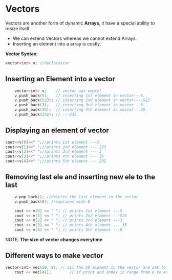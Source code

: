 # Vectors

Vectors are another form of dynamic **Arrays**, it have a special ability to resize itself.

- We can extend Vectors whereas we cannot extend Arrays.
- Inserting an element into a array is costly.

**Vector Syntax:**

```cpp
vector<int> v; //declaration
```

## Inserting an Element into a vector

```cpp
    vector<int> v;    // vector was empty!
    v.push_back(5);   // inserting 1st element in vector---5.
    v.push_back(523); // inserting 2nd element in vector----523.
    v.push_back(3);   // inserting 3rd element in vector---3.
    v.push_back(35);  // inserting 4th element in vector---35.
    v.push_back(232); // ---232
```

## Displaying an element of vector

```cpp
cout<<v[0]<<" ";//prints 1st element ---5
cout<<v[1]<<" ";//prints 2nd element --- 523
cout<<v[2]<<" ";//prints 3rd element --- 3
cout<<v[3]<<" ";//prints 4th element --- 35
cout<<v[4]<<" ";//prints 5th element --- 232
```

## Removing last ele and inserting new ele to the last

```cpp
    v.pop_back(); //deletes the last element in the vector
    v.push_back(0); //replaces with 0

    cout << v[0] << " "; // prints 1st element ---5
    cout << v[1] << " "; // prints 2nd element ---523
    cout << v[2] << " "; // prints 3rd element ---3
    cout << v[3] << " "; // prints 4th element --- 35
    cout << v[4] << " "; // prints 5th element ---0
```

NOTE: **The size of vector changes everytime**

## Different ways to make vector

```cpp
vector<int> vec(50, 9); // all the 50 element in the vector are set to 9.
    cout << vec[41];        // if print and index in range from 0 to 49 we would get 9.
```

